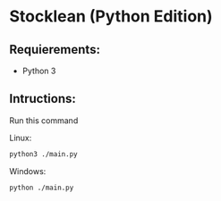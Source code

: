 # Stocklean (Python Edition)

## Requierements:
- Python 3 

## Intructions:
Run this command

Linux:
```bash
python3 ./main.py
```

Windows:
```bash
python ./main.py
```
